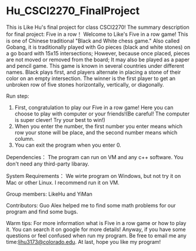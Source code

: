 # Hu_CSCI2270_FinalProject
This is Like Hu's final project for class CSCI2270!
The summary description for final project:
Five in a row！
Welcome to Like's Five in a row game! This is one of Chinese traditional "Black and White chess game." Also called Gobang, it is traditionally played with Go pieces (black and white stones) on a go board with 15x15 intersections; However, because once placed, pieces are not moved or removed from the board; It may also be played as a paper and pencil game. This game is known in several countries under different names. Black plays first, and players alternate in placing a stone of their color on an empty intersection. The winner is the first player to get an unbroken row of five stones horizontally, vertically, or diagonally.

Run step:
1. First, congratulation to play our Five in a row game! Here you can choose to play with computer or your friends!(Be careful! The computer is super clever! Try your best to win!)
2. When you enter the number, the first number you enter means which row your stone will be place, and the second number means which column.
3. You can exit the program when you enter 0.

Dependencies：
The program can run on VM and any c++ software. You don't need any third-party libaray.

System	Requirements：
We wirte program on Windows, but not try it on Mac or other Linux. I recommend run it on VM.

Group members:
LikeHu and YiMan

Contributors:
Guo Alex helped me to find some math problems for our program and find some bugs.

Warm tips:
For more information what is Five in a row game or how to play it. You can search it on google for more details! Anyway, if you have some questions or feel confused when run my program. Be free to email me any time:lihu3173@colorado.edu.
At last, hope you like my program!



